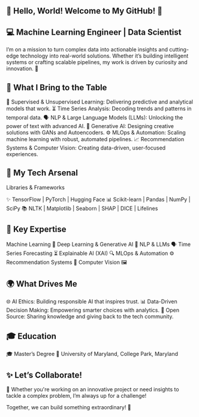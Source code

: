## 👋 Hello, World! Welcome to My GitHub! 🚀

## 💻 Machine Learning Engineer | Data Scientist

I’m on a mission to turn complex data into actionable insights and cutting-edge technology into real-world solutions. Whether it’s building intelligent systems or crafting scalable pipelines, my work is driven by curiosity and innovation. 🌟

## 🌟 What I Bring to the Table

🎯 Supervised & Unsupervised Learning: Delivering predictive and analytical models that work.
⏳ Time Series Analysis: Decoding trends and patterns in temporal data.
🗣️ NLP & Large Language Models (LLMs): Unlocking the power of text with advanced AI.
🎨 Generative AI: Designing creative solutions with GANs and Autoencoders.
⚙️ MLOps & Automation: Scaling machine learning with robust, automated pipelines.
📈 Recommendation Systems & Computer Vision: Creating data-driven, user-focused experiences.


## 🔧 My Tech Arsenal

Libraries & Frameworks

✨ TensorFlow | PyTorch | Hugging Face
📊 Scikit-learn | Pandas | NumPy | SciPy
📚 NLTK | Matplotlib | Seaborn | SHAP | DICE | Lifelines


## 🎯 Key Expertise
Machine Learning 🤖
Deep Learning & Generative AI 🎨
NLP & LLMs 🗣️
Time Series Forecasting ⏳
Explainable AI (XAI) 🔍
MLOps & Automation ⚙️
Recommendation Systems 🎯
Computer Vision 🖼️

## 🌍 What Drives Me

🌐 AI Ethics: Building responsible AI that inspires trust.
📊 Data-Driven Decision Making: Empowering smarter choices with analytics.
🤝 Open Source: Sharing knowledge and giving back to the tech community.


## 🎓 Education

🎓 Master’s Degree 
🏫 University of Maryland, College Park, Maryland


## ✨ Let’s Collaborate!

🚀 Whether you're working on an innovative project or need insights to tackle a complex problem, I’m always up for a challenge!


Together, we can build something extraordinary! 🙌

